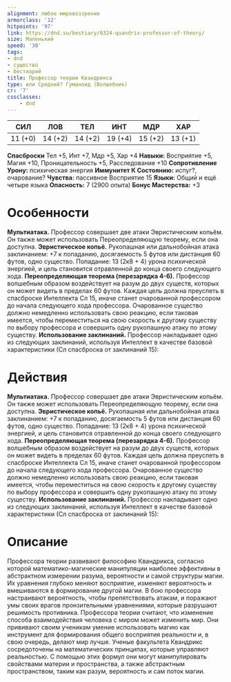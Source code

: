 ```yaml
---
alignment: любое мировоззрение
armorclass: '12'
hitpoints: '97'
link: https://dnd.su/bestiary/8324-quandrix-professor-of-theory/
size: Маленький
speed: '30'
tags:
- dnd
- существо
- бестиарий
title: Профессор теории Квандрикса
type: или Средний? Гуманоид (Волшебник)
cr: '7'
cssclasses:
    - dnd
---
```



| СИЛ | ЛОВ | ТЕЛ | ИНТ | МДР | ХАР |
|---|---|---|---|---|---|
| 11 (+0) | 14 (+2) | 14 (+2) | 19 (+4) | 15 (+2) | 13 (+1) |
**Спасброски** Тел +5, Инт +7, Мдр +5, Хар +4
**Навыки:** Восприятие +5, Магия +10, Проницательность +5, Расследование +10
**Сопротивление Урону:** психическая энергия
**Иммунитет К Состоянию:** испуг?, очарование?
**Чувства:** пассивное Восприятие 15
**Языки:** Общий и ещё четыре языка
**Опасность:** 7 (2900 опыта)
**Бонус Мастерства:** +3


# Особенности
**Мультиатака.** Профессор совершает две атаки Эвристическим копьём. Он также может использовать Переопределяющую теорему, если она доступна.
**Эвристическое копьё.** Рукопашная или дальнобойная атака заклинанием: +7 к попаданию, досягаемость 5 футов или дистанция 60 футов, одно существо. Попадание: 13 (2к8 + 4) урона психической энергией, и цель становится отравленной до конца своего следующего хода.
**Переопределяющая теорема (перезарядка 4-6).** Профессор волшебным образом воздействует на разум до двух существ, которых он может видеть в пределах 60 футов. Каждая цель должна преуспеть в спасброске Интеллекта Сл 15, иначе станет очарованной профессором до начала следующего хода профессора. Очарованное существо должно немедленно использовать свою реакцию, если таковая имеется, чтобы переместиться на свою скорость к другому существу по выбору профессора и совершить одну рукопашную атаку по этому существу.
**Использование заклинаний.** Профессор накладывает одно из следующих заклинаний, используя Интеллект в качестве базовой характеристики (Сл спасброска от заклинаний 15):


# Действия
**Мультиатака.** Профессор совершает две атаки Эвристическим копьём. Он также может использовать Переопределяющую теорему, если она доступна.
**Эвристическое копьё.** Рукопашная или дальнобойная атака заклинанием: +7 к попаданию, досягаемость 5 футов или дистанция 60 футов, одно существо. Попадание: 13 (2к8 + 4) урона психической энергией, и цель становится отравленной до конца своего следующего хода.
**Переопределяющая теорема (перезарядка 4-6).** Профессор волшебным образом воздействует на разум до двух существ, которых он может видеть в пределах 60 футов. Каждая цель должна преуспеть в спасброске Интеллекта Сл 15, иначе станет очарованной профессором до начала следующего хода профессора. Очарованное существо должно немедленно использовать свою реакцию, если таковая имеется, чтобы переместиться на свою скорость к другому существу по выбору профессора и совершить одну рукопашную атаку по этому существу.
**Использование заклинаний.** Профессор накладывает одно из следующих заклинаний, используя Интеллект в качестве базовой характеристики (Сл спасброска от заклинаний 15):


# Описание
Профессора теории развивают философию Квандрикса, согласно которой математико-магические манипуляции наиболее эффективны в абстрактном измерении разума, вероятности и самой структуры магии. Их уравнения глубоко меняют восприятие, изменяют вероятность и вмешиваются в формирование другой магии. В бою профессора настраивают вероятность, чтобы препятствовать атакам, и поражают умы своих врагов пронзительными уравнениями, которые разрушают решимость противника. Профессора теории считают, что изменение способа взаимодействия человека с миром может изменить мир. Они прививают своим ученикам умение использовать магию как инструмент для формирования общего восприятия реальности и, в свою очередь, делают мир лучше. Ученые факультета Квандрикс сосредоточены на математических принципах, которые управляют реальностью. С помощью этих формул они могут манипулировать свойствами материи и пространства, а также абстрактным пространством, таким как разум, вероятность и сам поток магии.
